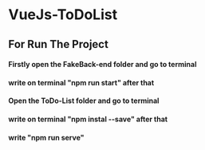 # VueJs-ToDoList
## For Run The Project 
#### Firstly open the FakeBack-end folder and go to terminal
#### write on terminal "npm run start" after that
#### Open the ToDo-List folder and go to terminal 
#### write on terminal "npm instal --save" after that
#### write "npm run serve"
